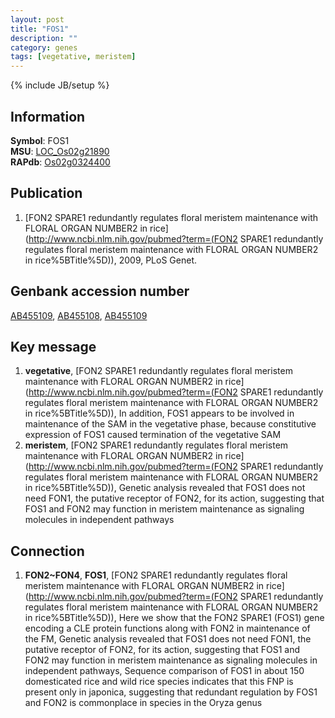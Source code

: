 ```yaml
---
layout: post
title: "FOS1"
description: ""
category: genes
tags: [vegetative, meristem]
---
```

{% include JB/setup %}

## Information
__Symbol__: FOS1  
__MSU__: [LOC_Os02g21890](http://rice.plantbiology.msu.edu/cgi-bin/ORF_infopage.cgi?orf=LOC_Os02g21890)  
__RAPdb__: [Os02g0324400](http://rapdb.dna.affrc.go.jp/viewer/gbrowse_details/irgsp1?name=Os02g0324400)  

## Publication
1. [FON2 SPARE1 redundantly regulates floral meristem maintenance with FLORAL ORGAN NUMBER2 in rice](http://www.ncbi.nlm.nih.gov/pubmed?term=(FON2 SPARE1 redundantly regulates floral meristem maintenance with FLORAL ORGAN NUMBER2 in rice%5BTitle%5D)), 2009, PLoS Genet.

## Genbank accession number
[AB455109](http://www.ncbi.nlm.nih.gov/nuccore/AB455109), [AB455108](http://www.ncbi.nlm.nih.gov/nuccore/AB455108), [AB455109](http://www.ncbi.nlm.nih.gov/nuccore/AB455109)

## Key message
1. __vegetative__, [FON2 SPARE1 redundantly regulates floral meristem maintenance with FLORAL ORGAN NUMBER2 in rice](http://www.ncbi.nlm.nih.gov/pubmed?term=(FON2 SPARE1 redundantly regulates floral meristem maintenance with FLORAL ORGAN NUMBER2 in rice%5BTitle%5D)),  In addition, FOS1 appears to be involved in maintenance of the SAM in the vegetative phase, because constitutive expression of FOS1 caused termination of the vegetative SAM
2. __meristem__, [FON2 SPARE1 redundantly regulates floral meristem maintenance with FLORAL ORGAN NUMBER2 in rice](http://www.ncbi.nlm.nih.gov/pubmed?term=(FON2 SPARE1 redundantly regulates floral meristem maintenance with FLORAL ORGAN NUMBER2 in rice%5BTitle%5D)),  Genetic analysis revealed that FOS1 does not need FON1, the putative receptor of FON2, for its action, suggesting that FOS1 and FON2 may function in meristem maintenance as signaling molecules in independent pathways

## Connection
1. __FON2~FON4__, __FOS1__, [FON2 SPARE1 redundantly regulates floral meristem maintenance with FLORAL ORGAN NUMBER2 in rice](http://www.ncbi.nlm.nih.gov/pubmed?term=(FON2 SPARE1 redundantly regulates floral meristem maintenance with FLORAL ORGAN NUMBER2 in rice%5BTitle%5D)),  Here we show that the FON2 SPARE1 (FOS1) gene encoding a CLE protein functions along with FON2 in maintenance of the FM, Genetic analysis revealed that FOS1 does not need FON1, the putative receptor of FON2, for its action, suggesting that FOS1 and FON2 may function in meristem maintenance as signaling molecules in independent pathways, Sequence comparison of FOS1 in about 150 domesticated rice and wild rice species indicates that this FNP is present only in japonica, suggesting that redundant regulation by FOS1 and FON2 is commonplace in species in the Oryza genus


